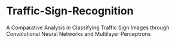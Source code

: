 # Traffic-Sign-Recognition
A Comparative Analysis in Classifying Traffic Sign Images through Convolutional Neural Networks and Multilayer Perceptrons

